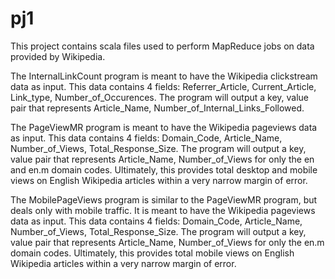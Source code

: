 # pj1

This project contains scala files used to perform MapReduce jobs on data provided by Wikipedia.

The InternalLinkCount program is meant to have the Wikipedia clickstream data as input.
This data contains 4 fields: Referrer_Article, Current_Article, Link_type, Number_of_Occurences.
The program will output a key, value pair that represents Article_Name, Number_of_Internal_Links_Followed.

The PageViewMR program is meant to have the Wikipedia pageviews data as input.
This data contains 4 fields: Domain_Code, Article_Name, Number_of_Views, Total_Response_Size.
The program will output a key, value pair that represents Article_Name, Number_of_Views for only the en and en.m domain codes.
Ultimately, this provides total desktop and mobile views on English Wikipedia articles within a very narrow margin of error.

The MobilePageViews program is similar to the PageViewMR program, but deals only with mobile traffic.
It is meant to have the Wikipedia pageviews data as input.
This data contains 4 fields: Domain_Code, Article_Name, Number_of_Views, Total_Response_Size.
The program will output a key, value pair that represents Article_Name, Number_of_Views for only the en.m domain codes.
Ultimately, this provides total mobile views on English Wikipedia articles within a very narrow margin of error.